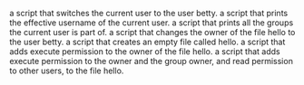 a script that switches the current user to the user betty.
a script that prints the effective username of the current user.
a script that prints all the groups the current user is part of.
a  script that changes the owner of the file hello to the user betty.
a script that creates an empty file called hello.
a script that adds execute permission to the owner of the file hello.
a script that adds execute permission to the owner and the group owner, and read permission to other users, to the file hello.
